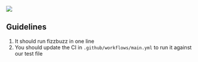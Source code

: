 ![](https://github.com/noyoshi/fizzbuzz/workflows/CI/badge.svg)

## Guidelines
1. It should run fizzbuzz in one line
2. You should update the CI in `.github/workflows/main.yml` to run it against our test
   file

